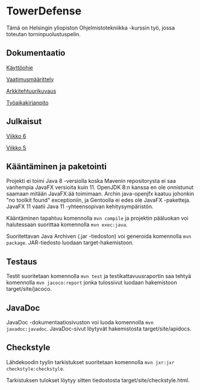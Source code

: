 # TowerDefense

Tämä on Helsingin yliopiston Ohjelmistotekniikka -kurssin työ,
jossa toteutan torninpuolustuspelin.

## Dokumentaatio

[Käyttöohje](documentation/manual.md)

[Vaatimusmäärittely](documentation/requirements.md)

[Arkkitehtuurikuvaus](documentation/architecture.md)

[Työaikakirjanpito](documentation/work_journal.md)

## Julkaisut

[Viikko 6](../../releases/tag/v0.2)

[Viikko 5](../../releases/tag/v0.1)

## Kääntäminen ja paketointi

Projekti ei toimi Java 8 -versiolla koska Mavenin repositorysta ei saa vanhempia
JavaFX versioita kuin 11.
OpenJDK 8:n kanssa en ole onnistunut saamaan mitään JavaFX:ää toimimaan.
Archin java-openjfx kaatuu johonkin "no toolkit found" exceptioniin,
ja Gentoolla ei edes ole JavaFX -paketteja.
JavaFX 11 vaatii Java 11 -yhteensopivan kehitysympäristön.

Kääntäminen tapahtuu komennolla `mvn compile` ja projektin pääluokan voi
halutessaan suorittaa komennolla `mvn exec:java`.

Suoritettavan Java Archiven (.jar -tiedoston) voi generoida komennolla
`mvn package`. JAR-tiedosto luodaan target-hakemistoon.

## Testaus

Testit suoritetaan komennolla `mvn test` ja testikattavuusraportin saa tehtyä
komennolla `mvn jacoco:report` jonka tulossivut luodaan hakemistoon
target/site/jacoco.

## JavaDoc

JavaDoc -dokumentaatiosivuston voi luoda komennolla `mvn javadoc:javadoc`.
JavaDoc-sivut löytyvät hakemistosta target/site/apidocs.

## Checkstyle

Lähdekoodin tyylin tarkistukset suoritetaan komennolla
`mvn jxr:jxr checkstyle:checkstyle`.

Tarkistuksen tulokset löytyy sitten tiedostosta target/site/checkstyle.html.
